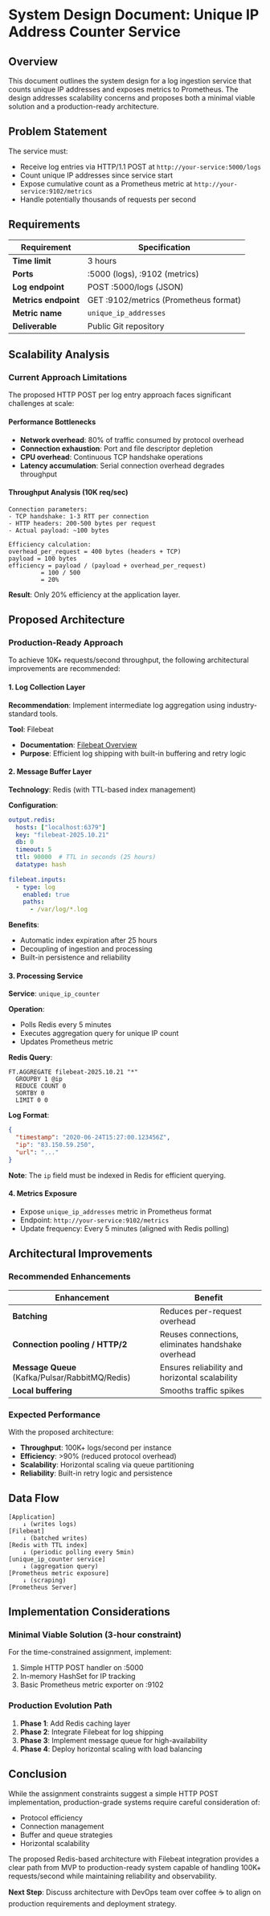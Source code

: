 # System Design Document: Unique IP Address Counter Service

## Overview

This document outlines the system design for a log ingestion service that counts unique IP addresses and exposes metrics to Prometheus. The design addresses scalability concerns and proposes both a minimal viable solution and a production-ready architecture.

## Problem Statement

The service must:
- Receive log entries via HTTP/1.1 POST at `http://your-service:5000/logs`
- Count unique IP addresses since service start
- Expose cumulative count as a Prometheus metric at `http://your-service:9102/metrics`
- Handle potentially thousands of requests per second

## Requirements

| Requirement | Specification |
|-------------|--------------|
| **Time limit** | 3 hours |
| **Ports** | :5000 (logs), :9102 (metrics) |
| **Log endpoint** | POST :5000/logs (JSON) |
| **Metrics endpoint** | GET :9102/metrics (Prometheus format) |
| **Metric name** | `unique_ip_addresses` |
| **Deliverable** | Public Git repository |

## Scalability Analysis

### Current Approach Limitations

The proposed HTTP POST per log entry approach faces significant challenges at scale:

#### Performance Bottlenecks

- **Network overhead**: 80% of traffic consumed by protocol overhead
- **Connection exhaustion**: Port and file descriptor depletion
- **CPU overhead**: Continuous TCP handshake operations
- **Latency accumulation**: Serial connection overhead degrades throughput

#### Throughput Analysis (10K req/sec)

```
Connection parameters:
- TCP handshake: 1-3 RTT per connection
- HTTP headers: 200-500 bytes per request
- Actual payload: ~100 bytes

Efficiency calculation:
overhead_per_request = 400 bytes (headers + TCP)
payload = 100 bytes
efficiency = payload / (payload + overhead_per_request)
         = 100 / 500
         = 20%
```

**Result**: Only 20% efficiency at the application layer.

## Proposed Architecture

### Production-Ready Approach

To achieve 10K+ requests/second throughput, the following architectural improvements are recommended:

#### 1. Log Collection Layer

**Recommendation**: Implement intermediate log aggregation using industry-standard tools.

**Tool**: Filebeat
- **Documentation**: [Filebeat Overview](https://www.elastic.co/guide/en/beats/filebeat/8.19/filebeat-overview.html)
- **Purpose**: Efficient log shipping with built-in buffering and retry logic

#### 2. Message Buffer Layer

**Technology**: Redis (with TTL-based index management)

**Configuration**:
```yaml
output.redis:
  hosts: ["localhost:6379"]
  key: "filebeat-2025.10.21"
  db: 0
  timeout: 5
  ttl: 90000  # TTL in seconds (25 hours)
  datatype: hash
  
filebeat.inputs:
  - type: log
    enabled: true
    paths:
      - /var/log/*.log
```

**Benefits**:
- Automatic index expiration after 25 hours
- Decoupling of ingestion and processing
- Built-in persistence and reliability

#### 3. Processing Service

**Service**: `unique_ip_counter`

**Operation**:
- Polls Redis every 5 minutes
- Executes aggregation query for unique IP count
- Updates Prometheus metric

**Redis Query**:
```redis
FT.AGGREGATE filebeat-2025.10.21 "*" 
  GROUPBY 1 @ip 
  REDUCE COUNT 0 
  SORTBY 0 
  LIMIT 0 0
```

**Log Format**:
```json
{
  "timestamp": "2020-06-24T15:27:00.123456Z",
  "ip": "83.150.59.250",
  "url": "..."
}
```

**Note**: The `ip` field must be indexed in Redis for efficient querying.

#### 4. Metrics Exposure

- Expose `unique_ip_addresses` metric in Prometheus format
- Endpoint: `http://your-service:9102/metrics`
- Update frequency: Every 5 minutes (aligned with Redis polling)

## Architectural Improvements

### Recommended Enhancements

| Enhancement | Benefit |
|-------------|---------|
| **Batching** | Reduces per-request overhead |
| **Connection pooling / HTTP/2** | Reuses connections, eliminates handshake overhead |
| **Message Queue** (Kafka/Pulsar/RabbitMQ/Redis) | Ensures reliability and horizontal scalability |
| **Local buffering** | Smooths traffic spikes |

### Expected Performance

With the proposed architecture:
- **Throughput**: 100K+ logs/second per instance
- **Efficiency**: >90% (reduced protocol overhead)
- **Scalability**: Horizontal scaling via queue partitioning
- **Reliability**: Built-in retry logic and persistence

## Data Flow

```
[Application] 
    ↓ (writes logs)
[Filebeat] 
    ↓ (batched writes)
[Redis with TTL index] 
    ↓ (periodic polling every 5min)
[unique_ip_counter service] 
    ↓ (aggregation query)
[Prometheus metric exposure]
    ↓ (scraping)
[Prometheus Server]
```

## Implementation Considerations

### Minimal Viable Solution (3-hour constraint)

For the time-constrained assignment, implement:
1. Simple HTTP POST handler on :5000
2. In-memory HashSet for IP tracking
3. Basic Prometheus metric exporter on :9102

### Production Evolution Path

1. **Phase 1**: Add Redis caching layer
2. **Phase 2**: Integrate Filebeat for log shipping
3. **Phase 3**: Implement message queue for high-availability
4. **Phase 4**: Deploy horizontal scaling with load balancing

## Conclusion

While the assignment constraints suggest a simple HTTP POST implementation, production-grade systems require careful consideration of:
- Protocol efficiency
- Connection management
- Buffer and queue strategies
- Horizontal scalability

The proposed Redis-based architecture with Filebeat integration provides a clear path from MVP to production-ready system capable of handling 100K+ requests/second while maintaining reliability and observability.

**Next Step**: Discuss architecture with DevOps team over coffee ☕ to align on production requirements and deployment strategy.

